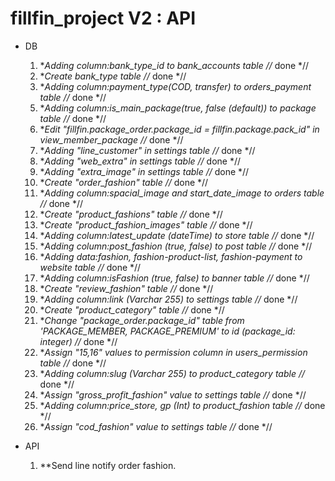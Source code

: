# fillfin_project V2 : API
- DB
    1. **Adding column:bank_type_id to bank_accounts table //* done *//
    2. **Create bank_type table //* done *//
    3. **Adding column:payment_type(COD, transfer) to orders_payment table //* done *//
    <!-- 4. Adding column:order_type to orders table -->
    5. **Adding column:is_main_package(true, false (default)) to package table //* done *//
    6. **Edit "fillfin.package_order.package_id = fillfin.package.pack_id" in view_member_package //* done *//
    7. **Adding "line_customer" in settings table //* done *//
    8. **Adding "web_extra" in settings table //* done *//
    8. **Adding "extra_image" in settings table //* done *//
    9. **Create "order_fashion" table //* done *//
    10. **Adding column:spacial_image and start_date_image to orders table //* done *//
    11. **Create "product_fashions" table //* done *//
    12. **Create "product_fashion_images" table //* done *//
    <!-- 13. **Create "product_menu" table -->
    14. **Adding column:latest_update (dateTime) to store table //* done *//
    15. **Adding column:post_fashion (true, false) to post table //* done *//
    16. **Adding data:fashion, fashion-product-list, fashion-payment to website table //* done *//
    17. **Adding column:isFashion (true, false) to banner table //* done *//
    18. **Create "review_fashion" table //* done *//
    19. **Adding column:link (Varchar 255) to settings table //* done *//
    20. **Create "product_category" table //* done *//
    21. **Change "package_order.package_id" table from 'PACKAGE_MEMBER, PACKAGE_PREMIUM' to id (package_id: integer) //* done *//
    22. **Assign "15,16" values to permission column in users_permission table //* done *//
    23. **Adding column:slug (Varchar 255) to product_category table //* done *//
    24. **Assign "gross_profit_fashion" value to settings table //* done *//
    25. **Adding column:price_store, gp (Int) to product_fashion table //* done *//
    26. **Assign "cod_fashion" value to settings table //* done *//

- API
    1. **Send line notify order fashion. 